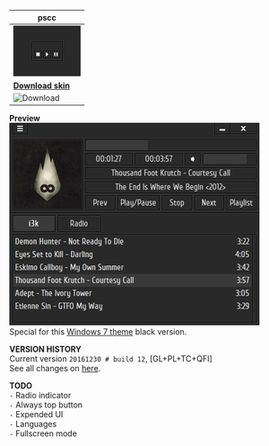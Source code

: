 | pscc |
| --- |
| ![Preview](https://raw.githubusercontent.com/iiiypuk/pscc/master/images/skin_logo.bmp) |
| **[Download skin](https://github.com/iiiypuk/pscc/releases/tag/build_12)** |
| ![Download](https://img.shields.io/github/downloads/iiiypuk/pscc/total.svg?style=flat-square) |

**Preview**  
![Preview](https://raw.githubusercontent.com/iiiypuk/pscc/master/screen.png)  
Special for this [Windows 7 theme](http://liuxiaofei.deviantart.com/art/Photoshop-CC-2014-VS-for-Windows-7-531779251) black version.  

**VERSION HISTORY**  
Current version `20161230 # build 12`, [GL+PL+TC+QFI]  
See all changes on [here](https://raw.githubusercontent.com/iiiypuk/pscc/master/VERSION.md).  

**TODO**  
`-` Radio indicator  
`-` Always top button  
`-` Expended UI  
`-` Languages  
`-` Fullscreen mode
